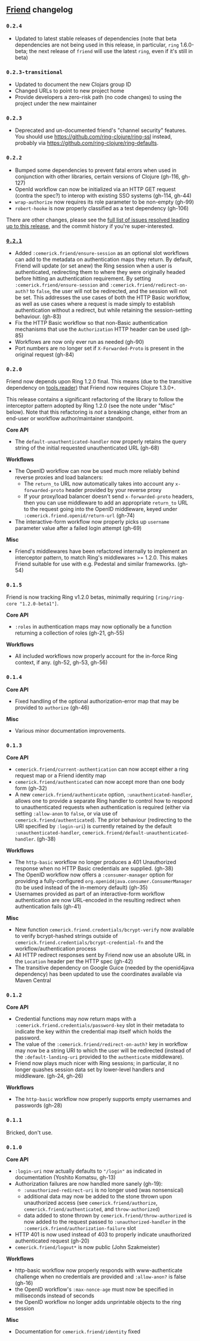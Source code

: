 ## [Friend](http://github.com/clojusc/friend) changelog

### `0.2.4`

* Updated to latest stable releases of dependencies (note that beta
  dependencies are not being used in this release, in particular, `ring`
  1.6.0-beta; the next release of `friend` will use the latest `ring`, even if
  it's still in beta)

### `0.2.3-transitional`

* Updated to document the new Clojars group ID
* Changed URLs to point to new project home
* Provide developers a zero-risk path (no code changes) to using the project
  under the new maintainer

### `0.2.3`

* Deprecated and un-documented friend's "channel security" features. You should
use https://github.com/ring-clojure/ring-ssl instead, probably via
https://github.com/ring-clojure/ring-defaults.

### `0.2.2`

* Bumped some dependencies to prevent fatal errors when used in conjunction with
other libraries, certain versions of Clojure (gh-116, gh-127)
* OpenId workflow can now be initialized via an HTTP GET request (contra the
spec?) to interop with existing SSO systems (gh-114, gh-44)
* `wrap-authorize` now requires its role parameter to be non-empty (gh-99)
* `robert-hooke` is now properly classified as a test dependency (gh-106)

There are other changes, please see the [full list of issues resolved leading up
to this release](https://github.com/clojusc/friend/issues?q=milestone%3A0.2.2+is%3Aclosed),
and the commit history if you're super-interested.

### [`0.2.1`](https://github.com/clojusc/friend/issues?milestone=7&page=1&state=closed)

* Added `:cemerick.friend/ensure-session` as an optional slot workflows can add
  to the metadata on authentication maps they return. By default, Friend will
  update (or set anew) the Ring session when a user is authenticated,
  redirecting them to where they were originally headed before hitting an
  authentication requirement. By setting `:cemerick.friend/ensure-session` and
  `:cemerick.friend/redirect-on-auth?` to `false`, the user will not be
  redirected, and the session will not be set. This addresses the use cases of
  both the HTTP Basic workflow, as well as use cases where a request is made
  simply to establish authentication without a redirect, but while retaining the
  session-setting behaviour. (gh-83)
* Fix the HTTP Basic workflow so that non-Basic authentication mechanisms that
  use the `Authorization` HTTP header can be used (gh-85)
* Workflows are now only ever run as needed (gh-90)
* Port numbers are no longer set if `X-Forwarded-Proto` is present in the
  original request (gh-84)

### `0.2.0`

Friend now depends upon Ring 1.2.0 final.  This means (due to the transitive
dependency on [tools.reader](https://github.com/clojure/tools.reader)) that
Friend now requires Clojure 1.3.0+.

This release contains a significant refactoring of the library to follow the
interceptor pattern adopted by Ring 1.2.0 (see the note under "Misc" below).
Note that this refactoring is _not_ a breaking change, either from an end-user
or workflow author/maintainer standpoint.

**Core API**

* The `default-unauthenticated-handler` now properly retains the query string of
  the initial requested unauthenticated URL (gh-68)

**Workflows**

* The OpenID workflow can now be used much more reliably behind reverse proxies
  and load balancers:
  * The `return_to` URL now automatically takes into account any
    `x-forwarded-proto` header provided by your reverse proxy
  * If your proxy/load balancer doesn't send `x-forwarded-proto` headers, then
    you can use middleware to add an appropriate `return_to` URL to the request
    going into the OpenID middleware, keyed under
    `:cemerick.friend.openid/return-url` (gh-74)
* The interactive-form workflow now properly picks up `username` parameter value
  after a failed login attempt (gh-69)

**Misc**

* Friend's middlewares have been refactored internally to implement an
  interceptor pattern, to match Ring's middlewares >= 1.2.0.  This makes Friend
  suitable for use with e.g. Pedestal and similar frameworks. (gh-54)

### `0.1.5`

Friend is now tracking Ring v1.2.0 betas, minimally requiring
`[ring/ring-core "1.2.0-beta1"]`.

**Core API**

* `:roles` in authentication maps may now optionally be a function returning a
  collection of roles (gh-21, gh-55)

**Workflows**

* All included workflows now properly account for the in-force Ring context, if
  any. (gh-52, gh-53, gh-56)

### `0.1.4`

**Core API**

* Fixed handling of the optional authorization-error map that may be provided
  to `authorize` (gh-46)

**Misc**

* Various minor documentation improvements.

### `0.1.3`

**Core API**

* `cemerick.friend/current-authentication` can now accept either a ring request
  map or a Friend identity map
* `cemerick.friend/authenticated` can now accept more than one body form
  (gh-32)
* A new `cemerick.friend/authenticate` option, `:unauthenticated-handler`,
  allows one to provide a separate Ring handler to control how to respond to
unauthenticated requests when authentication is required (either via setting
`:allow-anon` to `false`, or via use of `cemerick.friend/authenticated`). The
prior behaviour (redirecting to the URI specified by `:login-uri`) is currently
retained by the default `:unauthenticated-handler`,
`cemerick.friend/default-unauthenticated-handler`. (gh-38)

**Workflows**

* The `http-basic` workflow no longer produces a 401 Unauthorized response when
  no HTTP Basic credentials are supplied. (gh-38)
* The OpenID workflow now offers a `:consumer-manager` option for providing a
  fully-configured `org.openid4java.consumer.ConsumerManager` (to be used
instead of the in-memory default) (gh-35)
* Usernames provided as part of an interactive-form workflow authentication are
  now URL-encoded in the resulting redirect when authentication fails (gh-41)

**Misc**

* New function `cemerick.friend.credentials/bcrypt-verify` now available to
  verify bcrypt-hashed strings outside of
`cemerick.friend.credentials/bcrypt-credential-fn` and the
workflow/authentication process
* All HTTP redirect responses sent by Friend now use an absolute URL in the
  `Location` header per the HTTP spec (gh-42)
* The transitive dependency on Google Guice (needed by the openid4java
  dependency) has been updated to use the coordinates available via Maven
Central

### `0.1.2`

**Core API**

* Credential functions may now return maps with a
  `:cemerick.friend.credentials/password-key` slot in their metadata to
indicate the key within the credential map itself which holds the password.
* The value of the `:cemerick.friend/redirect-on-auth?` key in workflow may now
  be a string URI to which the user will be redirected (instead of the
`:default-landing-uri` provided to the `authenticate` middleware).
* Friend now plays much nicer with Ring sessions; in particular, it no longer
  quashes session data set by lower-level handlers and middleware.  (gh-24,
gh-26)

**Workflows**

* The `http-basic` workflow now properly supports empty usernames and passwords
  (gh-28)

### `0.1.1`

Bricked, don't use.

### `0.1.0`

**Core API**

* `:login-uri` now actually defaults to `"/login"` as indicated in
  documentation (Yoshito Komatsu, gh-13)
* Authorization failures are now handled more sanely (gh-19):
  * `:unauthorized-redirect-uri` is no longer used (was nonsensical)
  * additional data may now be added to the stone thrown upon unauthorized
    access (see `cemerick.friend/authorize`, `cemerick.friend/authenticated`,
and `throw-authorized`)
  * data added to stone thrown by `cemerick.friend/throw-authorized` is now
    added to the request passed to `:unauthorized-handler` in the
`:cemerick.friend/authorization-failure` slot
* HTTP 401 is now used instead of 403 to properly indicate unauthorized
  authenticated request (gh-20)
* `cemerick.friend/logout*` is now public (John Szakmeister)

**Workflows**

* http-basic workflow now properly responds with www-authenticate challenge when
  no credentials are provided and `:allow-anon?` is false (gh-16)
* the OpenID workflow's `:max-nonce-age` must now be specified in milliseconds
  instead of seconds
* the OpenID workflow no longer adds unprintable objects to the ring session

**Misc**

* Documentation for `cemerick.friend/identity` fixed

